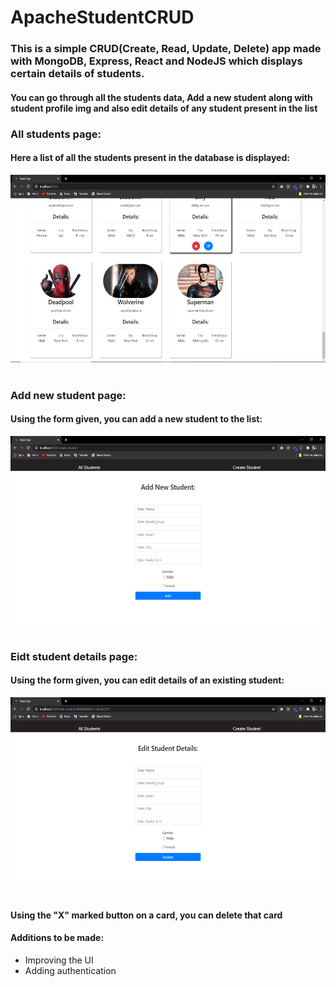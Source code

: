 # ApacheStudentCRUD

### This is a simple CRUD(Create, Read, Update, Delete) app made with MongoDB, Express, React and NodeJS which displays certain details of students.
#### You can go through all the students data, Add a new student along with student profile img and also edit details of any student present in the list

### All students page:
#### Here a list of all the students present in the database is displayed:
<img src="https://github.com/RutvikJogdand/ApacheStudentCRUD/blob/main/frontend/ApacheCRUD/ApaceCRUD1.png" height="300" />
<br/>
<br/>

### Add new student page:
#### Using the form given, you can add a new student to the list:
<img src="https://github.com/RutvikJogdand/ApacheStudentCRUD/blob/main/frontend/ApacheCRUD/ApaceCRUD3.png" height="300" />
<br/>
<br/>

### Eidt student details page:
#### Using the form given, you can edit details of an existing student:
<img src="https://github.com/RutvikJogdand/ApacheStudentCRUD/blob/main/frontend/ApacheCRUD/ApaceCRUD2.png" height="300" />
<br/>
<br/>

#### Using the "X" marked button on a card, you can delete that card

#### Additions to be made:
<ul>
  <li> Improving the UI </li>
  <li> Adding authentication </li>
</ul>

